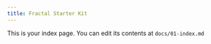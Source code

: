 ```yaml
---
title: Fractal Starter Kit
---
```


This is your index page. You can edit its contents at `docs/01-index.md`
